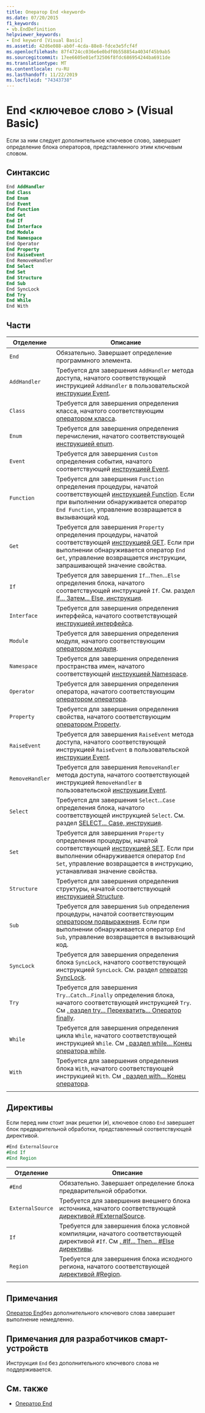 ```yaml
---
title: Оператор End <keyword>
ms.date: 07/20/2015
f1_keywords:
- vb.EndDefinition
helpviewer_keywords:
- End keyword [Visual Basic]
ms.assetid: 42d6e088-ab0f-4cda-88e8-fdce3e5fcf4f
ms.openlocfilehash: 87f4724cc036e6e0bdf0b558854a4034f45b9ab5
ms.sourcegitcommit: 17ee6605e01ef32506f8fdc686954244ba6911de
ms.translationtype: MT
ms.contentlocale: ru-RU
ms.lasthandoff: 11/22/2019
ms.locfileid: "74343738"
---
```

# <a name="end-keyword-statement-visual-basic"></a>End \<ключевое слово > (Visual Basic)

Если за ним следует дополнительное ключевое слово, завершает определение блока операторов, представленного этим ключевым словом.

## <a name="syntax"></a>Синтаксис

```vb
End AddHandler
End Class
End Enum
End Event
End Function
End Get
End If
End Interface
End Module
End Namespace
End Operator
End Property
End RaiseEvent  
End RemoveHandler  
End Select
End Set
End Structure
End Sub
End SyncLock
End Try
End While
End With  
```  
  
## <a name="parts"></a>Части

|Отделение|Описание|
|---|---|
|`End`|Обязательно. Завершает определение программного элемента.|
|`AddHandler`|Требуется для завершения `AddHandler` метода доступа, начатого соответствующей инструкцией `AddHandler` в пользовательской [инструкции Event](event-statement.md).|
|`Class`|Требуется для завершения определения класса, начатого соответствующим [оператором класса](class-statement.md).|
|`Enum`|Требуется для завершения определения перечисления, начатого соответствующей [инструкцией enum](enum-statement.md).|
|`Event`|Требуется для завершения `Custom` определения события, начатого соответствующей [инструкцией Event](event-statement.md).|  
|`Function`|Требуется для завершения `Function` определения процедуры, начатой соответствующей [инструкцией Function](function-statement.md). Если при выполнении обнаруживается оператор `End Function`, управление возвращается в вызывающий код.|
|`Get`|Требуется для завершения `Property` определения процедуры, начатой соответствующей [инструкцией GET](get-statement.md). Если при выполнении обнаруживается оператор `End Get`, управление возвращается инструкции, запрашивающей значение свойства.|
|`If`|Требуется для завершения `If`...`Then`...`Else` определения блока, начатого соответствующей инструкцией `If`. См. раздел [If... Затем... Else, инструкция](if-then-else-statement.md).|
|`Interface`|Требуется для завершения определения интерфейса, начатого соответствующей [инструкцией интерфейса](interface-statement.md).|
|`Module`|Требуется для завершения определения модуля, начатого соответствующим [оператором модуля](module-statement.md).|
|`Namespace`|Требуется для завершения определения пространства имен, начатого соответствующей [инструкцией Namespace](namespace-statement.md).|
|`Operator`|Требуется для завершения определения оператора, начатого соответствующим [оператором оператора](operator-statement.md).|
|`Property`|Требуется для завершения определения свойства, начатого соответствующим [оператором Property](property-statement.md).|
|`RaiseEvent`|Требуется для завершения `RaiseEvent` метода доступа, начатого соответствующей инструкцией `RaiseEvent` в пользовательской [инструкции Event](event-statement.md).|
|`RemoveHandler`|Требуется для завершения `RemoveHandler` метода доступа, начатого соответствующей инструкцией `RemoveHandler` в пользовательской [инструкции Event](event-statement.md).|
|`Select`|Требуется для завершения `Select`...`Case` определения блока, начатого соответствующей инструкцией `Select`. См. раздел [SELECT... Case, инструкция](select-case-statement.md).  
|`Set`|Требуется для завершения `Property` определения процедуры, начатой соответствующей [инструкцией SET](set-statement.md). Если при выполнении обнаруживается оператор `End Set`, управление возвращается в инструкцию, устанавливая значение свойства.  
|`Structure`|Требуется для завершения определения структуры, начатой соответствующей [инструкцией Structure](structure-statement.md).  
|`Sub`|Требуется для завершения `Sub` определения процедуры, начатой соответствующим [оператором подвыражения](sub-statement.md). Если при выполнении обнаруживается оператор `End Sub`, управление возвращается в вызывающий код.  
|`SyncLock`|Требуется для завершения определения блока `SyncLock`, начатого соответствующей инструкцией `SyncLock`. См. раздел [оператор SyncLock](synclock-statement.md).  
|`Try`|Требуется для завершения `Try`...`Catch`...`Finally` определения блока, начатого соответствующей инструкцией `Try`. См [. раздел try... Перехватить... Оператор finally](try-catch-finally-statement.md).  
|`While`|Требуется для завершения определения цикла `While`, начатого соответствующей инструкцией `While`. См [. раздел while... Конец оператора while](while-end-while-statement.md).  
|`With`| Требуется для завершения определения блока `With`, начатого соответствующей инструкцией `With`. См [. раздел with... Конец оператора](with-end-with-statement.md).  
|||
  
## <a name="directives"></a>Директивы

Если перед ним стоит знак решетки (`#`), ключевое слово `End` завершает блок предварительной обработки, представленный соответствующей директивой.  

```vb
#End ExternalSource
#End If
#End Region
```

|Отделение|Описание|
|---|---|
|`#End`|Обязательно. Завершает определение блока предварительной обработки.|
|`ExternalSource`|Требуется для завершения внешнего блока источника, начатого соответствующей [директивой #ExternalSource](../directives/externalsource-directive.md).|
|`If`|Требуется для завершения блока условной компиляции, начатого соответствующей директивой `#If`. См [. #If... Then... #Else директивы](../directives/if-then-else-directives.md).|
|`Region`|Требуется для завершения блока исходного региона, начатого соответствующей [директивой #Region](../directives/region-directive.md).|
|||

## <a name="remarks"></a>Примечания

[Оператор End](end-statement.md)без дополнительного ключевого слова завершает выполнение немедленно.

## <a name="smart-device-developer-notes"></a>Примечания для разработчиков смарт-устройств  

Инструкция `End` без дополнительного ключевого слова не поддерживается.  
  
## <a name="see-also"></a>См. также

- [Оператор End](end-statement.md)
